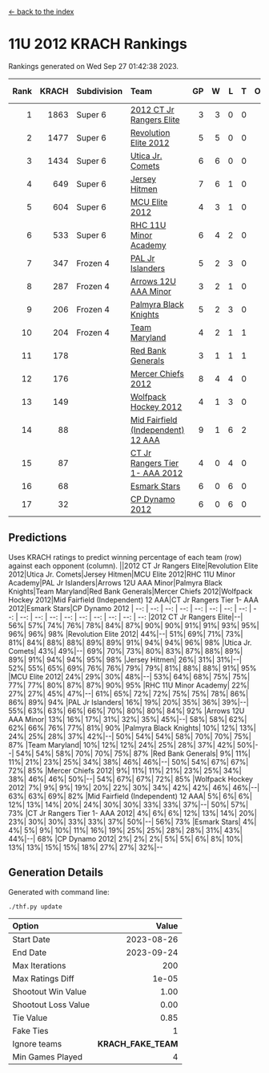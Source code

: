 [<- back to the index](readme.md)
# 11U 2012 KRACH Rankings
Rankings generated on Wed Sep 27 01:42:38 2023.

Rank|KRACH|Subdivision|Team|GP|W|L|T|OTW|OTL|SoS|Exp Wins|Win Diff
---:|---:|:---|:---|---:|---:|---:|---:|---:|---:|---:|---:|---:
1|1863|Super 6|[2012 CT Jr Rangers Elite](https://gamesheetstats.com/seasons/3664/teams/140909/schedule)|3|3|0|0|0|0|449|3.9|0.0
2|1477|Super 6|[Revolution Elite 2012](https://gamesheetstats.com/seasons/3664/teams/140924/schedule)|5|5|0|0|1|0|217|5.8|-0.0
3|1434|Super 6|[Utica Jr. Comets](https://gamesheetstats.com/seasons/3664/teams/140923/schedule)|6|6|0|0|1|0|172|6.8|-0.0
4|649|Super 6|[Jersey Hitmen](https://gamesheetstats.com/seasons/3664/teams/140915/schedule)|7|6|1|0|0|0|324|6.9|0.0
5|604|Super 6|[MCU Elite 2012](https://gamesheetstats.com/seasons/3664/teams/140908/schedule)|4|3|1|0|2|0|326|3.9|0.0
6|533|Super 6|[RHC 11U Minor Academy](https://gamesheetstats.com/seasons/3664/teams/140913/schedule)|6|4|2|0|0|1|517|4.9|0.0
7|347|Frozen 4|[PAL Jr Islanders](https://gamesheetstats.com/seasons/3664/teams/140921/schedule)|5|2|3|0|0|1|909|2.8|-0.0
8|287|Frozen 4|[Arrows 12U AAA Minor](https://gamesheetstats.com/seasons/3664/teams/140920/schedule)|3|2|1|0|1|0|199|2.9|0.0
9|206|Frozen 4|[Palmyra Black Knights](https://gamesheetstats.com/seasons/3664/teams/140927/schedule)|5|2|3|0|0|0|779|2.8|-0.0
10|204|Frozen 4|[Team Maryland](https://gamesheetstats.com/seasons/3664/teams/140928/schedule)|4|2|1|1|0|0|159|3.7|0.0
11|178||[Red Bank Generals](https://gamesheetstats.com/seasons/3664/teams/140916/schedule)|3|1|1|1|0|0|273|2.7|0.0
12|176||[Mercer Chiefs 2012](https://gamesheetstats.com/seasons/3664/teams/140918/schedule)|8|4|4|0|0|1|420|4.9|0.0
13|149||[Wolfpack Hockey 2012](https://gamesheetstats.com/seasons/3664/teams/140914/schedule)|4|1|3|0|0|1|419|1.9|0.0
14|88||[Mid Fairfield (Independent) 12 AAA](https://gamesheetstats.com/seasons/3664/teams/140910/schedule)|9|1|6|2|0|2|236|3.6|0.0
15|87||[CT Jr Rangers Tier 1- AAA 2012](https://gamesheetstats.com/seasons/3664/teams/140911/schedule)|4|0|4|0|0|0|826|0.8|-0.0
16|68||[Esmark Stars](https://gamesheetstats.com/seasons/3664/teams/140926/schedule)|6|0|6|0|0|0|798|0.8|-0.0
17|32||[CP Dynamo 2012](https://gamesheetstats.com/seasons/3664/teams/140922/schedule)|6|0|6|0|0|0|333|0.9|0.0

## Predictions
Uses KRACH ratings to predict winning percentage of each team (row) against each opponent (column).
||2012 CT Jr Rangers Elite|Revolution Elite 2012|Utica Jr. Comets|Jersey Hitmen|MCU Elite 2012|RHC 11U Minor Academy|PAL Jr Islanders|Arrows 12U AAA Minor|Palmyra Black Knights|Team Maryland|Red Bank Generals|Mercer Chiefs 2012|Wolfpack Hockey 2012|Mid Fairfield (Independent) 12 AAA|CT Jr Rangers Tier 1- AAA 2012|Esmark Stars|CP Dynamo 2012
| --: | --: | --: | --: | --: | --: | --: | --: | --: | --: | --: | --: | --: | --: | --: | --: | --: | --: 
|2012 CT Jr Rangers Elite|--| 56%| 57%| 74%| 76%| 78%| 84%| 87%| 90%| 90%| 91%| 91%| 93%| 95%| 96%| 96%| 98%
|Revolution Elite 2012| 44%|--| 51%| 69%| 71%| 73%| 81%| 84%| 88%| 88%| 89%| 89%| 91%| 94%| 94%| 96%| 98%
|Utica Jr. Comets| 43%| 49%|--| 69%| 70%| 73%| 80%| 83%| 87%| 88%| 89%| 89%| 91%| 94%| 94%| 95%| 98%
|Jersey Hitmen| 26%| 31%| 31%|--| 52%| 55%| 65%| 69%| 76%| 76%| 79%| 79%| 81%| 88%| 88%| 91%| 95%
|MCU Elite 2012| 24%| 29%| 30%| 48%|--| 53%| 64%| 68%| 75%| 75%| 77%| 77%| 80%| 87%| 87%| 90%| 95%
|RHC 11U Minor Academy| 22%| 27%| 27%| 45%| 47%|--| 61%| 65%| 72%| 72%| 75%| 75%| 78%| 86%| 86%| 89%| 94%
|PAL Jr Islanders| 16%| 19%| 20%| 35%| 36%| 39%|--| 55%| 63%| 63%| 66%| 66%| 70%| 80%| 80%| 84%| 92%
|Arrows 12U AAA Minor| 13%| 16%| 17%| 31%| 32%| 35%| 45%|--| 58%| 58%| 62%| 62%| 66%| 76%| 77%| 81%| 90%
|Palmyra Black Knights| 10%| 12%| 13%| 24%| 25%| 28%| 37%| 42%|--| 50%| 54%| 54%| 58%| 70%| 70%| 75%| 87%
|Team Maryland| 10%| 12%| 12%| 24%| 25%| 28%| 37%| 42%| 50%|--| 54%| 54%| 58%| 70%| 70%| 75%| 87%
|Red Bank Generals|  9%| 11%| 11%| 21%| 23%| 25%| 34%| 38%| 46%| 46%|--| 50%| 54%| 67%| 67%| 72%| 85%
|Mercer Chiefs 2012|  9%| 11%| 11%| 21%| 23%| 25%| 34%| 38%| 46%| 46%| 50%|--| 54%| 67%| 67%| 72%| 85%
|Wolfpack Hockey 2012|  7%|  9%|  9%| 19%| 20%| 22%| 30%| 34%| 42%| 42%| 46%| 46%|--| 63%| 63%| 69%| 82%
|Mid Fairfield (Independent) 12 AAA|  5%|  6%|  6%| 12%| 13%| 14%| 20%| 24%| 30%| 30%| 33%| 33%| 37%|--| 50%| 57%| 73%
|CT Jr Rangers Tier 1- AAA 2012|  4%|  6%|  6%| 12%| 13%| 14%| 20%| 23%| 30%| 30%| 33%| 33%| 37%| 50%|--| 56%| 73%
|Esmark Stars|  4%|  4%|  5%|  9%| 10%| 11%| 16%| 19%| 25%| 25%| 28%| 28%| 31%| 43%| 44%|--| 68%
|CP Dynamo 2012|  2%|  2%|  2%|  5%|  5%|  6%|  8%| 10%| 13%| 13%| 15%| 15%| 18%| 27%| 27%| 32%|--

## Generation Details

Generated with command line:
```
./thf.py update
```

| Option | Value |
| :----- | ----: |
| Start Date | 2023-08-26 |
| End Date | 2023-09-24 |
| Max Iterations | 200 |
| Max Ratings Diff | 1e-05 |
| Shootout Win Value | 1.00 |
| Shootout Loss Value | 0.00 |
| Tie Value | 0.85 |
| Fake Ties | 1 |
| Ignore teams | __KRACH_FAKE_TEAM__ |
| Min Games Played | 4 |

